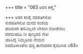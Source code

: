 +++
title = "063 ಅರಸ ಕಣ್ಡೈ"

+++
ಅರಸ ಕಂಡೈ ನರಪತಿಗಳೋ  
ಸುರಪತಿಗಳೋ ಮನದ ಸಂಶಯ  
ಹರಿದುದೇ ಹಳಿವಿಲ್ಲಲೇ ಲೇಸಾಗಿ ನೋಡೆನಲು   
ಪರಮಋಷಿ ನೀ ಪುಣ್ಯದಲಿ ಗೋ  
ಚರಿಸಿದೈ ನಿಮ್ಮಡಿಯ ನೇಮವ  
ಶಿರದೊಳಾಂತೆನು ಧನ್ಯ ತಾನೆಂದರಸ ಕೈಮುಗಿದ     ॥63॥